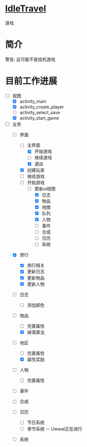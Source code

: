 # [IdleTravel](https://github.com/Uwwal/IdleTravel)

游戏

# 简介

警告: 这可能不是挂机游戏

# 目前工作进展

- [ ] 视图
  - [x] activity_main
  - [x] activity_create_player
  - [ ] activity_select_save
  - [x] activity_start_game
- [ ] 业务
  - [ ] 界面
    - [ ] 主界面
      - [x] 开始游戏
      - [ ] 继续游戏
      - [x] 退出
    - [x] 创建玩家
    - [ ] 继续游戏
    - [ ] 开始游戏
      - [ ] 更新ui视图
        - [x] 日志
        - [x] 物品
        - [x] 地图
        - [x] 队列
        - [x] 人物
        - [ ] 事件
        - [ ] 合成
        - [ ] 日历
        - [ ] 系统
  - [x] 旅行
    - [x] 旅行相关
    - [x] 更新日志
    - [x] 更新物品
    - [x] 更新人物
  - [ ] 日志
    - [ ] 添加颜色
  - [ ] 物品
    - [ ] 完善属性
    - [x] 掉落算法
  - [ ] 地区
    - [ ] 完善属性
    - [x] 属性奖励
  - [ ] 人物
    - [ ] 完善属性
  - [ ] 事件
  - [ ] 合成
  - [ ] 日历
    - [ ] 节日系统
    - [ ] 季节系统 -- Uwwal正在进行
  - [ ] 系统

